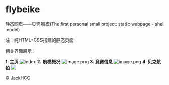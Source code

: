 # flybeike
静态网页——贝壳航模(The first personal small project: static webpage - shell model)

注：纯HTML+CSS搭建的静态页面

相关界面展示：

**1. 主页**
![index](https://upload-images.jianshu.io/upload_images/14093662-d2584ed640fbb758.png?imageMogr2/auto-orient/strip%7CimageView2/2/w/1240)
**2. 航模概况**
![image.png](https://upload-images.jianshu.io/upload_images/14093662-18d0e44cd93cb5aa.png?imageMogr2/auto-orient/strip%7CimageView2/2/w/1240)
**3. 竞赛信息**
![image.png](https://upload-images.jianshu.io/upload_images/14093662-ededb617f2725158.png?imageMogr2/auto-orient/strip%7CimageView2/2/w/1240)
**4. 贝克航拍**
![](https://upload-images.jianshu.io/upload_images/14093662-4134c8d60a33d727.png?imageMogr2/auto-orient/strip%7CimageView2/2/w/1240)

© JackHCC

